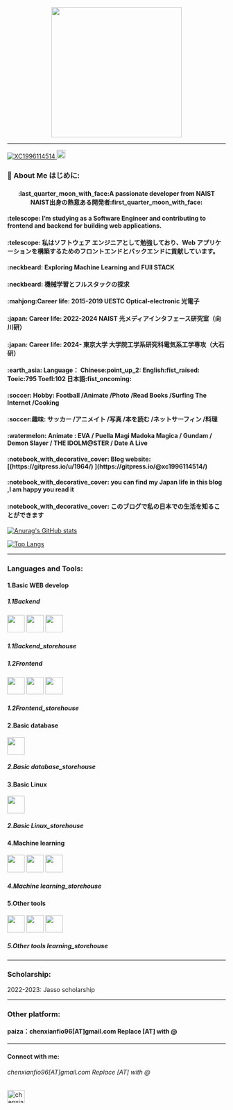 <!-- 注释：0：参考网站 https://zenn.dev/yutakatay/articles/kirakira-github-profile -->
<!-- 注释：1：https://gist.github.com/rxaviers/7360908 用来做表情包：eg:'<h4 align="left">:telescope:' -->

<!-- 2：在需要进行分割的两行之间添加单独的一行内容： **** -->

<!-- 3：img src="https://media.giphy.com/media/M9gbBd9nbDrOTu1Mqx/giphy.gif"
M9gbBd9nbDrOTu1Mqx 这一段换成
直接复制粘贴
<iframe src="https://giphy.com/embed/bre9Mgy3vkAO7WpwhK" width="480" height="265" frameBorder="0" class="giphy-embed" allowFullScreen></iframe><p><a href="https://giphy.com/gifs/swaps4-bre9Mgy3vkAO7WpwhK">via GIPHY</a></p>
中的bre9Mgy3vkAO7WpwhK 换成你想要的图片的embed的后缀 -->





<div id="header" align="center">
  <img src="https://media.giphy.com/media/13VFATn4bxBCXm/giphy.gif" width="300"/>
</div>

****



<p align="left">
  <a href="https://github.com/XC1996114514/XC1996114514/">
    <img src="https://komarev.com/ghpvc/?username=XC1996114514&color=blueviolet&style=flat" alt="XC1996114514" />
  
   <a href="https://github.com/XC1996114514">
    <img height="20" src="https://img.shields.io/github/followers/XC1996114514?label=follow&logo=github&style=flat" />
  </a>   

    

    
  </p>

  <!--注释：添加计数标签 https://github.com/antonkomarev/github-profile-views-counter   要改的改img后面加&-->


  
  
### :mount_fuji: About Me はじめに:
  
<h4 align="middle">:last_quarter_moon_with_face:A passionate developer from NAIST　NAIST出身の熱意ある開発者:first_quarter_moon_with_face:</h4>





<h4 align="left">:telescope: I’m studying as a Software Engineer and contributing to frontend and backend for building web applications.</h4>

<h4 align="left">:telescope: 私はソフトウェア エンジニアとして勉強しており、Web アプリケーションを構築するためのフロントエンドとバックエンドに貢献しています。</h4>

<h4 align="left">:neckbeard: Exploring Machine Learning and FUll STACK</h4>

<h4 align="left">:neckbeard: 機械学習とフルスタックの探求</h4>

<h4 align="left">:mahjong:Career life: 2015-2019 UESTC Optical-electronic 光電子  </h4>

<h4 align="left">:japan: Career life: 2022-2024 NAIST 光メディアインタフェース研究室（向川研）  </h4>
<h4 align="left">:japan: Career life: 2024- 東京大学 大学院工学系研究科電気系工学専攻（大石研）  </h4>

<h4 align="left"> :earth_asia: Language： Chinese:point_up_2:  English:fist_raised: Toeic:795 Toefl:102  日本語:fist_oncoming:　</h4>

<h4 align="left">:soccer: Hobby: Football /Animate /Photo /Read Books /Surfing The Internet /Cooking</h4>

<h4 align="left">:soccer:趣味: サッカー /アニメイト /写真 /本を読む /ネットサーフィン /料理 </h4>

<h4 align="left">:watermelon: Animate : EVA / Puella Magi Madoka Magica / Gundam / Demon Slayer / THE IDOLM@STER / Date A Live</h4>

<h4 align="left">:notebook_with_decorative_cover: Blog website: [(https://gitpress.io/u/1964/)       ](https://gitpress.io/@xc1996114514/)</h4>

<h4 align="left">:notebook_with_decorative_cover:  you can find my Japan life in this blog ,I am happy you read it </h4>
<h4 align="left">:notebook_with_decorative_cover:  このブログで私の日本での生活を知ることができます</h4>

[![Anurag's GitHub stats](https://github-readme-stats.vercel.app/api?username=XC1996114514&show_icons=true&theme=cobalt
)](https://github.com/anuraghazra/github-readme-stats)



[![Top Langs](https://github-readme-stats.vercel.app/api/top-langs/?username=XC1996114514&exclude_repo=github-slideshow)](https://github.com/anuraghazra/github-readme-stats)



****
<h3 align="left">Languages and Tools:</h3>
<h4 align="left">1.Basic WEB develop</h4>

<h5 align="left">1.1Backend </h5>
<div>
  <img src="https://cdn.jsdelivr.net/gh/devicons/devicon/icons/go/go-original.svg"  width="40" height="40"/>        
  <img src="https://cdn.jsdelivr.net/gh/devicons/devicon/icons/go/go-original-wordmark.svg" width="40" height="40" />
<!--   <img src="https://cdn.jsdelivr.net/gh/devicons/devicon/icons/cplusplus/cplusplus-plain.svg" width="40" height="40"/> -->
  <img src="https://cdn.jsdelivr.net/gh/devicons/devicon/icons/java/java-original-wordmark.svg" width="40" height="40" />
</div>
<h5 align="left">1.1Backend_storehouse </h5>


                    
<h5 align="left">1.2Frontend</h5>  
<div>
<img src="https://cdn.jsdelivr.net/gh/devicons/devicon/icons/javascript/javascript-original.svg" width="40" height="40"/>
<img src="https://cdn.jsdelivr.net/gh/devicons/devicon/icons/css3/css3-original-wordmark.svg"  width="40" height="40" />
<img src="https://cdn.jsdelivr.net/gh/devicons/devicon/icons/html5/html5-plain-wordmark.svg"  width="40" height="40" />
</div>                            
<h5 align="left">1.2Frontend_storehouse</h5>  


<h4 align="left">2.Basic database</h4>

<img src="https://cdn.jsdelivr.net/gh/devicons/devicon/icons/mysql/mysql-original-wordmark.svg" width="40" height="40" />
<h5 align="left">2.Basic database_storehouse</h5>            

 
<h4 align="left">3.Basic Linux</h4>


<img src="https://cdn.jsdelivr.net/gh/devicons/devicon/icons/centos/centos-original-wordmark.svg" width="40" height="40"/>
<h5 align="left">2.Basic Linux_storehouse</h5>  


<h4 align="left">4.Machine learning</h4>
<div>
<img src="https://cdn.jsdelivr.net/gh/devicons/devicon/icons/python/python-original-wordmark.svg" width="40" height="40" />
<img src="https://cdn.jsdelivr.net/gh/devicons/devicon/icons/pytorch/pytorch-plain-wordmark.svg" width="40" height="40" />
<img src="https://cdn.jsdelivr.net/gh/devicons/devicon/icons/r/r-original.svg"  width="40" height="40" />       
</div> 
<h5 align="left">4.Machine learning_storehouse</h5>  

<h4 align="left">5.Other tools</h4>

<div>
<img src="https://cdn.jsdelivr.net/gh/devicons/devicon/icons/matlab/matlab-original.svg" width="40" height="40" />
<img src="https://cdn.jsdelivr.net/gh/devicons/devicon/icons/c/c-original.svg"  width="40" height="40"/>          
<img src="https://cdn.jsdelivr.net/gh/devicons/devicon/icons/git/git-original-wordmark.svg" width="40" height="40" />
</div>                     
<h5 align="left">5.Other tools learning_storehouse</h5>  

****
<h3 align="left">Scholarship:</h3>
2022-2023: Jasso scholarship

****
<h3 align="left">Other platform:</h3>
<h4 align="left">paiza：chenxianfio96[AT]gmail.com  Replace [AT] with @ </h4>

****
<h4 align="left">Connect with me: </h4>
<p align="left">
  
<h6 align="left">chenxianfio96[AT]gmail.com  Replace [AT] with @   </h6>
  
<a href="https://www.leetcode.com/chenxianfio96" target="blank"><img align="center" src="https://raw.githubusercontent.com/rahuldkjain/github-profile-readme-generator/master/src/images/icons/Social/leet-code.svg" alt="chenxianfio96" height="30" width="40" /></a>
</p>

